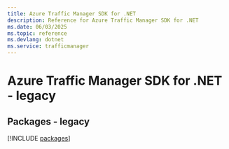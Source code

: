 ```yaml
---
title: Azure Traffic Manager SDK for .NET
description: Reference for Azure Traffic Manager SDK for .NET
ms.date: 06/03/2025
ms.topic: reference
ms.devlang: dotnet
ms.service: trafficmanager
---
```

# Azure Traffic Manager SDK for .NET - legacy
## Packages - legacy
[!INCLUDE [packages](traffic-manager-index.md)]